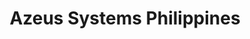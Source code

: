 ---
addr: ''
city: ''
country: Philippines
description: ''
id: 4c2318d39085d13af85b87cc
lat: 14.582777868450991
lng: 121.06080059179705
title: Azeus Systems Philippines
venue: Azeus Systems Philippines
---